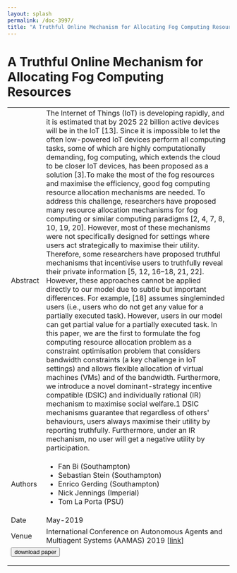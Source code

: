 ```yaml
---
layout: splash
permalink: /doc-3997/
title: "A Truthful Online Mechanism for Allocating Fog Computing Resources"
---
```


# A Truthful Online Mechanism for Allocating Fog Computing Resources

<table>
    <tbody>
    <tr>
        <td>Abstract</td>
        <td>The Internet of Things (IoT) is developing rapidly, and it is estimated that by 2025 22 billion active devices will be in the IoT [13]. Since it is impossible to let the often low-powered IoT devices perform all computing tasks, some of which are highly computationally demanding, fog computing, which extends the cloud to be closer IoT devices, has been proposed as a solution [3].To make the most of the fog resources and maximise the efficiency, good fog computing resource allocation mechanisms are needed. To address this challenge, researchers have proposed many resource allocation mechanisms for fog computing or similar computing paradigms [2, 4, 7, 8, 10, 19, 20]. However, most of these mechanisms were not specifically designed for settings where users act strategically to maximise their utility. Therefore, some researchers have proposed truthful mechanisms that incentivise users to truthfully reveal their private information [5, 12, 16–18, 21, 22]. However, these approaches cannot be applied directly to our model due to subtle but important differences. For example, [18] assumes singleminded users (i.e., users who do not get any value for a partially executed task). However, users in our model can get partial value for a partially executed task. In this paper, we are the first to formulate the fog computing resource allocation problem as a constraint optimisation problem that considers bandwidth constraints (a key challenge in IoT settings) and allows flexible allocation of virtual machines (VMs) and of the bandwidth. Furthermore, we introduce a novel dominant-strategy incentive compatible (DSIC) and individually rational (IR) mechanism to maximise social welfare.1 DSIC mechanisms guarantee that regardless of others' behaviours, users always maximise their utility by reporting truthfully. Furthermore, under an IR mechanism, no user will get a negative utility by participation.</td>
    </tr>
    <tr>
        <td>Authors</td>
        <td>
            <ul>
                <li>Fan Bi (Southampton)</li>
                <li>Sebastian Stein (Southampton)</li>
                <li>Enrico Gerding (Southampton)</li>
                <li>Nick Jennings (Imperial)</li>
                <li>Tom La Porta (PSU)</li>
            </ul>
        </td>
    </tr>
    <tr>
        <td>Date</td>
        <td>May-2019</td>
    </tr>
    <tr>
        <td>Venue</td>
        <td>International Conference on Autonomous Agents and Multiagent Systems (AAMAS) 2019 [<a href="http://www.ifaamas.org/Proceedings/aamas2019/pdfs/p1829.pdf">link</a>]</td>
    </tr>
        <tr>
            <td colspan="2">
                <form method="get" action="https://ibm.box.com/v/doc-3997-paper">
                    <button type="submit">download paper</button>
                </form>
            </td>
        </tr>
    </tbody>
</table>
